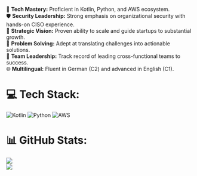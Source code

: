
🚀 **Tech Mastery:** Proficient in Kotlin, Python, and AWS ecosystem.<br>🛡 **Security Leadership:** Strong emphasis on organizational security with hands-on CISO experience.<br>🎯 **Strategic Vision:** Proven ability to scale and guide startups to substantial growth.<br>🔧 **Problem Solving:** Adept at translating challenges into actionable solutions.<br>🤝 **Team Leadership:** Track record of leading cross-functional teams to success.<br>🌐 **Multilingual:** Fluent in German (C2) and advanced in English (C1).

# 💻 Tech Stack:
![Kotlin](https://img.shields.io/badge/kotlin-%230095D5.svg?style=for-the-badge&logo=kotlin&logoColor=white) ![Python](https://img.shields.io/badge/python-3670A0?style=for-the-badge&logo=python&logoColor=ffdd54) ![AWS](https://img.shields.io/badge/AWS-%23FF9900.svg?style=for-the-badge&logo=amazon-aws&logoColor=white)
# 📊 GitHub Stats:
![](https://github-readme-streak-stats.herokuapp.com/?user=MartinWie&theme=dark&hide_border=true) <br>
![](https://github-readme-stats.vercel.app/api/top-langs/?username=MartinWie&theme=dark&hide_border=true&include_all_commits=false&count_private=false&layout=compact)
